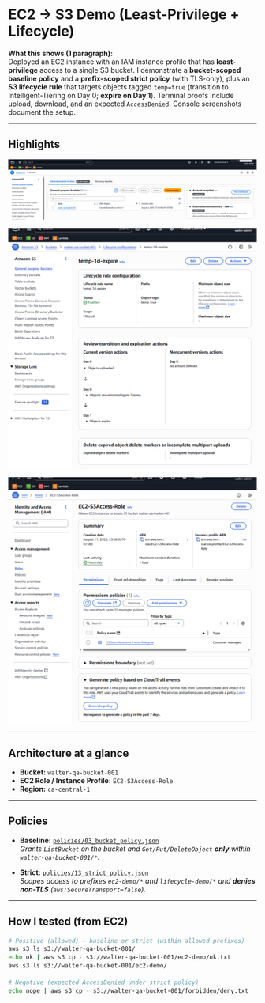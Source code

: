 # EC2 → S3 Demo (Least-Privilege + Lifecycle)

**What this shows (1 paragraph):**  
Deployed an EC2 instance with an IAM instance profile that has **least-privilege** access to a single S3 bucket. I demonstrate a **bucket-scoped baseline policy** and a **prefix-scoped strict policy** (with TLS-only), plus an **S3 lifecycle rule** that targets objects tagged `temp=true` (transition to Intelligent-Tiering on Day 0; **expire on Day 1**). Terminal proofs include upload, download, and an expected `AccessDenied`. Console screenshots document the setup.

---

## Highlights

<p align="center">
  <img src="screenshots/2025-08/01_s3_bucket_list.png" alt="S3 bucket list" width="820">
</p>

<p align="center">
  <img src="screenshots/2025-08/12_lifecycle_rule_details.png" alt="Lifecycle rule details" width="820">
</p>

<p align="center">
  <img src="screenshots/2025-08/14_role_permissions_strict_attached.png" alt="Strict policy attached to role" width="820">
</p>

---

## Architecture at a glance

- **Bucket:** `walter-qa-bucket-001`  
- **EC2 Role / Instance Profile:** `EC2-S3Access-Role`  
- **Region:** `ca-central-1`

---

## Policies

- **Baseline:** [`policies/03_bucket_policy.json`](policies/03_bucket_policy.json)  
  *Grants `ListBucket` on the bucket and `Get/Put/DeleteObject` **only** within `walter-qa-bucket-001/*`.*

- **Strict:** [`policies/13_strict_policy.json`](policies/13_strict_policy.json)  
  *Scopes access to prefixes `ec2-demo/*` and `lifecycle-demo/*` and **denies non-TLS** (`aws:SecureTransport=false`).*

---

## How I tested (from EC2)

```bash
# Positive (allowed) – baseline or strict (within allowed prefixes)
aws s3 ls s3://walter-qa-bucket-001/
echo ok | aws s3 cp - s3://walter-qa-bucket-001/ec2-demo/ok.txt
aws s3 ls s3://walter-qa-bucket-001/ec2-demo/

# Negative (expected AccessDenied under strict policy)
echo nope | aws s3 cp - s3://walter-qa-bucket-001/forbidden/deny.txt
